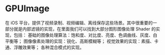 # GPUImage
在 iOS 平台，提供了视频录制、视频编辑、离线保存这些场景。其中很重要的一部分就是内部滤镜的实现，在里面我们可以找到大部分图形图像处理 Shader 的实现，包括：
基础的图像处理算法：饱和度、对比度、亮度、色调曲线、灰度、白平衡等；
图像像素处理的实现：锐化、高斯模糊等；
视觉效果的实现：素描、卡通、浮雕效果等；
各种混合模式的实现。
